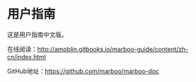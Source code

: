 # 用户指南

<!-- create time: 2015-07-18 15:37:21  -->

<!-- This file is created by Marboo<http://marboo.io> template file $MARBOO_HOME/.media/starts/default.md
本文件由 Marboo<http://marboo.io> 模板文件 $MARBOO_HOME/.media/starts/default.md 创建 -->

这是用户指南中文版。

在线阅读：<http://amoblin.gitbooks.io/marboo-guide/content/zh-cn/index.html>

GitHub地址：<https://github.com/marboo/marboo-doc>
